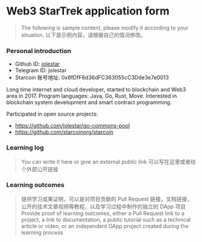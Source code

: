 

# Web3 StarTrek application form

> The following is sample content, please modify it according to your situation.
> 以下是示例内容，请根据自己的情况修改。

### Personal introduction

* Github ID: [jolestar](https://github.com/jolestar)
* Telegram ID: jolestar
* Starcoin 账号地址: 0x8fDfF6d36dFC363055cC3Dde3e7e0013


Long time internet and cloud developer, started to blockchain and Web3 area in 2017.
Program languages: Java, Go, Rust, Move. 
Interested in blockchain system development and smart contract programming.

Participated in open source projects:

* https://github.com/jolestar/go-commons-pool  
* https://github.com/starcoinorg/starcoin

### Learning log

> You can write it here or give an external public link
> 可以写在这里或者给个外部公开链接

### Learning outcomes

> 提供学习成果证明，可以是对项目贡献的 Pull Request 链接，文档链接，公开的技术文章视频等教程，以及学习过程中制作的独立的 DApp 项目
> Provide proof of learning outcomes, either a Pull Request link to a project, a link to documentation, a public tutorial such as a technical article or video, or an independent DApp project created during the learning process





